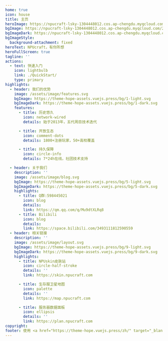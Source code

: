 ```yaml
---
home: true
icon: house
title: 主页
heroImage: https://npucraft-lsky-1304448012.cos.ap-chengdu.myqcloud.com/2025/03/12/67d182f1dbbf4.png
bgImage: https://npucraft-lsky-1304448012.cos.ap-chengdu.myqcloud.com/2025/03/12/67d18ed71d92e.png
bgImageDark: https://npucraft-lsky-1304448012.cos.ap-chengdu.myqcloud.com/2025/03/12/67d18f67e19fd.png
bgImageStyle:
  background-attachment: fixed
heroText: NPUcraft，有你所想
heroFullScreen: true
tagline: ''
actions:
  - text: 快速入门
    icon: lightbulb
    link: ./QuickStart/
    type: primary
highlights:
  - header: 我们的优势
    image: /assets/image/features.svg
    bgImage: https://theme-hope-assets.vuejs.press/bg/1-light.svg
    bgImageDark: https://theme-hope-assets.vuejs.press/bg/1-dark.svg
    features:
      - title: 历史悠久
        icon: network-wired
        details: 始于2013年，五代周目技术迭代

      - title: 开放生态
        icon: comment-dots
        details: 1800+注册玩家，50+高校覆盖

      - title: 持久保障
        icon: circle-info
        details: 7*24h在线，社团技术支持

  - header: 关于我们
    description: ''
    image: /assets/image/blog.svg
    bgImage: https://theme-hope-assets.vuejs.press/bg/5-light.svg
    bgImageDark: https://theme-hope-assets.vuejs.press/bg/5-dark.svg
    highlights:
      - title: Q群:598445021
        icon: blog
        details:
        link: https://qm.qq.com/q/Mu9dtXLRq8
      - title: Bilibili
        icon: blog
        details: 
        link: https://space.bilibili.com/3493111812590559
  - header: 相关链接
    description: ''
    image: /assets/image/layout.svg
    bgImage: https://theme-hope-assets.vuejs.press/bg/9-light.svg
    bgImageDark: https://theme-hope-assets.vuejs.press/bg/9-dark.svg
    highlights:
      - title: NPUskin皮肤站
        icon: circle-half-stroke
        details: ''
        link: https://skin.npucraft.com

      - title: 生存服卫星地图
        icon: palette
        details: ''
        link: https://map.npucraft.com

      - title: 服务器数据面板
        icon: ellipsis
        details: ''
        link: https://plan.npucraft.com
copyright: 
footer: 使用 <a href="https://theme-hope.vuejs.press/zh/" target="_blank">VuePress Theme Hope</a> 主题 | MIT 协议, 版权所有 © 2025-至今
---
```

